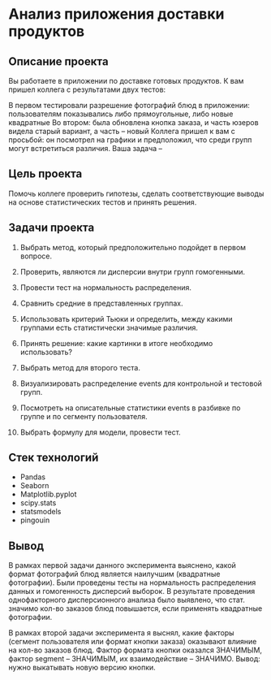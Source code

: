 # Анализ приложения доставки продуктов

## Описание проекта

Вы работаете в приложении по доставке готовых продуктов. К вам пришел коллега с результатами двух тестов:

В первом тестировали разрешение фотографий блюд в приложении: пользователям показывались либо прямоугольные, либо новые квадратные 
Во втором: была обновлена кнопка заказа, и часть юзеров видела старый вариант, а часть – новый
Коллега пришел к вам с просьбой: он посмотрел на графики и предположил, что среди групп могут встретиться различия. Ваша задача – 


## Цель проекта

Помочь коллеге проверить гипотезы, сделать соответствующие выводы на основе статистических тестов и принять решения.


## Задачи проекта

1. Выбрать метод, который предположительно подойдет в первом вопросе.

2. Проверить, являются ли дисперсии внутри групп гомогенными.

3. Провести тест на нормальность распределения.

4. Сравнить средние в представленных группах.

5. Использовать критерий Тьюки и определить, между какими группами есть статистически значимые различия. 

6. Принять решение: какие картинки в итоге необходимо использовать?

7. Выбрать метод для второго теста.

8. Визуализировать распределение events для контрольной и тестовой групп. 

9. Посмотреть на описательные статистики events в разбивке по группе и по сегменту пользователя. 

10. Выбрать формулу для модели, провести тест.



## Стек технологий
* Pandas
* Seaborn
* Matplotlib.pyplot
* scipy.stats
* statsmodels
* pingouin

## Вывод

В рамках первой задачи данного эксперимента выяснено, какой формат фотографий блюд является наилучшим (квадратные фотографии).
Были проведены тесты на нормальность распределения данных и гомогенность дисперсий выборок.
В результате проведения однофакторного дисперсионного анализа было выявлено, что стат. значимо кол-во заказов блюд повышается, если применять квадратные фотографии.

В рамках второй задачи эксперимента я выснял, какие факторы (сегмент пользователя или формат кнопки заказа) оказывают влияние на кол-во заказов блюд. Фактор формата кнопки оказался ЗНАЧИМЫМ, фактор segment – ЗНАЧИМЫМ, их взаимодействие – ЗНАЧИМО. Вывод: 
нужно выкатывать новую версию кнопки.



